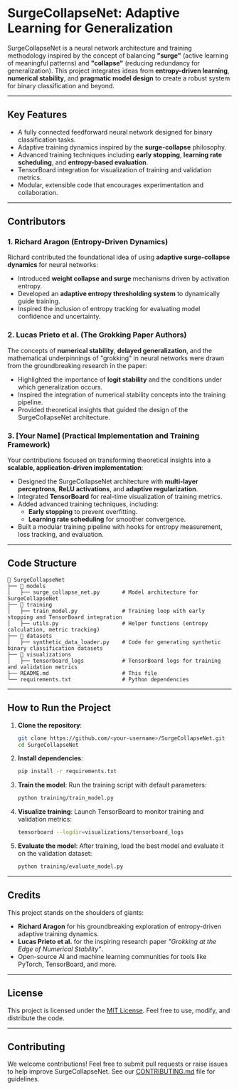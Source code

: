 # **SurgeCollapseNet: Adaptive Learning for Generalization**

SurgeCollapseNet is a neural network architecture and training methodology inspired by the concept of balancing **"surge"** (active learning of meaningful patterns) and **"collapse"** (reducing redundancy for generalization). This project integrates ideas from **entropy-driven learning**, **numerical stability**, and **pragmatic model design** to create a robust system for binary classification and beyond.

---

## **Key Features**
- A fully connected feedforward neural network designed for binary classification tasks.
- Adaptive training dynamics inspired by the **surge-collapse** philosophy.
- Advanced training techniques including **early stopping**, **learning rate scheduling**, and **entropy-based evaluation**.
- TensorBoard integration for visualization of training and validation metrics.
- Modular, extensible code that encourages experimentation and collaboration.

---

## **Contributors**
### **1. Richard Aragon (Entropy-Driven Dynamics)**
Richard contributed the foundational idea of using **adaptive surge-collapse dynamics** for neural networks:
- Introduced **weight collapse and surge** mechanisms driven by activation entropy.
- Developed an **adaptive entropy thresholding system** to dynamically guide training.
- Inspired the inclusion of entropy tracking for evaluating model confidence and uncertainty.

### **2. Lucas Prieto et al. (The Grokking Paper Authors)**
The concepts of **numerical stability**, **delayed generalization**, and the mathematical underpinnings of "grokking" in neural networks were drawn from the groundbreaking research in the paper:
- Highlighted the importance of **logit stability** and the conditions under which generalization occurs.
- Inspired the integration of numerical stability concepts into the training pipeline.
- Provided theoretical insights that guided the design of the SurgeCollapseNet architecture.

### **3. [Your Name] (Practical Implementation and Training Framework)**
Your contributions focused on transforming theoretical insights into a **scalable, application-driven implementation**:
- Designed the SurgeCollapseNet architecture with **multi-layer perceptrons**, **ReLU activations**, and **adaptive regularization**.
- Integrated **TensorBoard** for real-time visualization of training metrics.
- Added advanced training techniques, including:
  - **Early stopping** to prevent overfitting.
  - **Learning rate scheduling** for smoother convergence.
- Built a modular training pipeline with hooks for entropy measurement, loss tracking, and evaluation.

---

## **Code Structure**
```
📁 SurgeCollapseNet
├── 📁 models
│   ├── surge_collapse_net.py       # Model architecture for SurgeCollapseNet
├── 📁 training
│   ├── train_model.py              # Training loop with early stopping and TensorBoard integration
│   ├── utils.py                    # Helper functions (entropy calculation, metric tracking)
├── 📁 datasets
│   ├── synthetic_data_loader.py    # Code for generating synthetic binary classification datasets
├── 📁 visualizations
│   ├── tensorboard_logs            # TensorBoard logs for training and validation metrics
├── README.md                       # This file
└── requirements.txt                # Python dependencies
```

---

## **How to Run the Project**
1. **Clone the repository**:
   ```bash
   git clone https://github.com/<your-username>/SurgeCollapseNet.git
   cd SurgeCollapseNet
   ```

2. **Install dependencies**:
   ```bash
   pip install -r requirements.txt
   ```

3. **Train the model**:
   Run the training script with default parameters:
   ```bash
   python training/train_model.py
   ```

4. **Visualize training**:
   Launch TensorBoard to monitor training and validation metrics:
   ```bash
   tensorboard --logdir=visualizations/tensorboard_logs
   ```

5. **Evaluate the model**:
   After training, load the best model and evaluate it on the validation dataset:
   ```bash
   python training/evaluate_model.py
   ```

---

## **Credits**
This project stands on the shoulders of giants:
- **Richard Aragon** for his groundbreaking exploration of entropy-driven adaptive training dynamics.
- **Lucas Prieto et al.** for the inspiring research paper *"Grokking at the Edge of Numerical Stability"*.
- Open-source AI and machine learning communities for tools like PyTorch, TensorBoard, and more.

---

## **License**
This project is licensed under the [MIT License](LICENSE). Feel free to use, modify, and distribute the code.

---

## **Contributing**
We welcome contributions! Feel free to submit pull requests or raise issues to help improve SurgeCollapseNet. See our [CONTRIBUTING.md](CONTRIBUTING.md) file for guidelines.